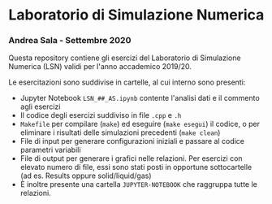 # Laboratorio di Simulazione Numerica
### Andrea Sala - Settembre 2020


Questa repository contiene gli esercizi del Laboratorio di Simulazione Numerica (LSN) validi per l'anno accademico 2019/20.

Le esercitazioni sono suddivise in cartelle, al cui interno sono presenti:

- Jupyter Notebook `LSN_##_AS.ipynb` contente l'analisi dati e il commento agli esercizi
- Il codice degli esercizi suddiviso in file `.cpp` e `.h`
- `Makefile` per compilare (`make`) ed eseguire (`make esegui`) il codice, o per eliminare i risultati delle simulazioni precedenti (`make clean`)
- File di input per generare configurazioni iniziali e passare al codice parametri variabili
- File di output per generare i grafici nelle relazioni. Per esercizi con elevato numero di file, essi sono stati posti in opportune sottocartelle (ad es. Results oppure solid/liquid/gas)
- È inoltre presente una cartella `JUPYTER-NOTEBOOK` che raggruppa tutte le relazioni.
